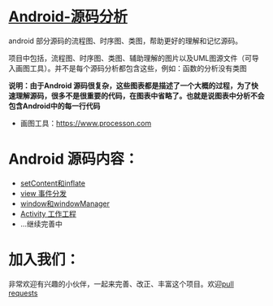 # [Android-源码分析](https://github.com/JantHsueh/Android-UML-Diagram)

android 部分源码的流程图、时序图、类图，帮助更好的理解和记忆源码。

项目中包括，流程图、时序图、类图、辅助理解的图片以及UML图源文件（可导入画图工具）。并不是每个源码分析都包含这些，例如：函数的分析没有类图

**说明：由于Android 源码很复杂，这些图表都是描述了一个大概的过程，为了快速理解源码，很多不是很重要的代码，在图表中省略了。也就是说图表中分析不会包含Android中的每一行代码**

- 画图工具：https://www.processon.com



# Android 源码内容：

- [setContent和inflate](https://github.com/JantHsueh/Android-Source-Code/tree/master/setContent%E5%92%8Cinflate)
- [view 事件分发](https://github.com/JantHsueh/Android-Source-Code/tree/master/view%20%E4%BA%8B%E4%BB%B6%E5%88%86%E5%8F%91)
- [window和windowManager](https://github.com/JantHsueh/Android-Source-Code/tree/master/window%E5%92%8CwindowManager)
- [Activity 工作工程](https://github.com/JantHsueh/Android-Source-Code/tree/master/Activity%20%E5%B7%A5%E4%BD%9C%E8%BF%87%E7%A8%8B)
- ...继续完善中

# 加入我们：

非常欢迎有兴趣的小伙伴，一起来完善、改正、丰富这个项目。欢迎[pull requests](https://github.com/JantHsueh/AndroidFlowChart/pulls)
